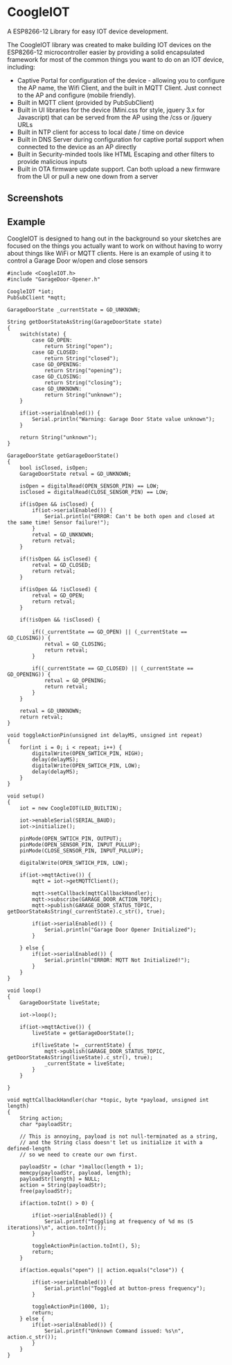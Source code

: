 # CoogleIOT

A ESP8266-12 Library for easy IOT device development.

The CoogleIOT library was created to make building IOT devices on the ESP8266-12 microcontroller easier by providing a
solid encapsulated framework for most of the common things you want to do on an IOT device, including:

- Captive Portal for configuration of the device - allowing you to configure the AP name, the Wifi Client, and the built in MQTT Client. 
  Just connect to the AP and configure (mobile friendly).
- Built in MQTT client (provided by PubSubClient) 
- Built in UI libraries for the device (Mini.css for style, jquery 3.x for Javascript) that can be served from the AP
  using the /css or /jquery URLs
- Built in NTP client for access to local date / time on device
- Built in DNS Server during configuration for captive portal support when connected to the device as an AP directly
- Built in Security-minded tools like HTML Escaping and other filters to provide malicious inputs
- Built in OTA firmware update support. Can both upload a new firmware from the UI or pull a new one down from a server

## Screenshots



## Example

CoogleIOT is designed to hang out in the background so your sketches are focused on the things you actually want to
work on without having to worry about things like WiFi or MQTT clients. Here is an example of using it to control a
Garage Door w/open and close sensors

```
#include <CoogleIOT.h>
#include "GarageDoor-Opener.h"

CoogleIOT *iot;
PubSubClient *mqtt;

GarageDoorState _currentState = GD_UNKNOWN;

String getDoorStateAsString(GarageDoorState state)
{
	switch(state) {
		case GD_OPEN:
			return String("open");
		case GD_CLOSED:
			return String("closed");
		case GD_OPENING:
			return String("opening");
		case GD_CLOSING:
			return String("closing");
		case GD_UNKNOWN:
			return String("unknown");
	}

	if(iot->serialEnabled()) {
		Serial.println("Warning: Garage Door State value unknown");
	}

	return String("unknown");
}

GarageDoorState getGarageDoorState()
{
	bool isClosed, isOpen;
	GarageDoorState retval = GD_UNKNOWN;

	isOpen = digitalRead(OPEN_SENSOR_PIN) == LOW;
	isClosed = digitalRead(CLOSE_SENSOR_PIN) == LOW;

	if(isOpen && isClosed) {
		if(iot->serialEnabled()) {
			Serial.println("ERROR: Can't be both open and closed at the same time! Sensor failure!");
		}
		retval = GD_UNKNOWN;
		return retval;
	}

	if(!isOpen && isClosed) {
		retval = GD_CLOSED;
		return retval;
	}

	if(isOpen && !isClosed) {
		retval = GD_OPEN;
		return retval;
	}

	if(!isOpen && !isClosed) {

		if((_currentState == GD_OPEN) || (_currentState == GD_CLOSING)) {
			retval = GD_CLOSING;
			return retval;
		}

		if((_currentState == GD_CLOSED) || (_currentState == GD_OPENING)) {
			retval = GD_OPENING;
			return retval;
		}
	}

	retval = GD_UNKNOWN;
	return retval;
}

void toggleActionPin(unsigned int delayMS, unsigned int repeat)
{
	for(int i = 0; i < repeat; i++) {
		digitalWrite(OPEN_SWTICH_PIN, HIGH);
		delay(delayMS);
		digitalWrite(OPEN_SWTICH_PIN, LOW);
		delay(delayMS);
	}
}

void setup()
{
	iot = new CoogleIOT(LED_BUILTIN);

	iot->enableSerial(SERIAL_BAUD);
	iot->initialize();

	pinMode(OPEN_SWTICH_PIN, OUTPUT);
	pinMode(OPEN_SENSOR_PIN, INPUT_PULLUP);
	pinMode(CLOSE_SENSOR_PIN, INPUT_PULLUP);

	digitalWrite(OPEN_SWTICH_PIN, LOW);

	if(iot->mqttActive()) {
		mqtt = iot->getMQTTClient();

		mqtt->setCallback(mqttCallbackHandler);
		mqtt->subscribe(GARAGE_DOOR_ACTION_TOPIC);
		mqtt->publish(GARAGE_DOOR_STATUS_TOPIC, getDoorStateAsString(_currentState).c_str(), true);

		if(iot->serialEnabled()) {
			Serial.println("Garage Door Opener Initialized");
		}

	} else {
		if(iot->serialEnabled()) {
			Serial.println("ERROR: MQTT Not Initialized!");
		}
	}
}

void loop()
{
	GarageDoorState liveState;

	iot->loop();

	if(iot->mqttActive()) {
		liveState = getGarageDoorState();

		if(liveState != _currentState) {
			mqtt->publish(GARAGE_DOOR_STATUS_TOPIC, getDoorStateAsString(liveState).c_str(), true);
			_currentState = liveState;
		}
	}

}

void mqttCallbackHandler(char *topic, byte *payload, unsigned int length)
{
	String action;
	char *payloadStr;

	// This is annoying, payload is not null-terminated as a string,
	// and the String class doesn't let us initialize it with a defined-length
	// so we need to create our own first.

	payloadStr = (char *)malloc(length + 1);
	memcpy(payloadStr, payload, length);
	payloadStr[length] = NULL;
	action = String(payloadStr);
	free(payloadStr);

	if(action.toInt() > 0) {

		if(iot->serialEnabled()) {
			Serial.printf("Toggling at frequency of %d ms (5 iterations)\n", action.toInt());
		}

		toggleActionPin(action.toInt(), 5);
		return;
	}

	if(action.equals("open") || action.equals("close")) {

		if(iot->serialEnabled()) {
			Serial.println("Toggled at button-press frequency");
		}

		toggleActionPin(1000, 1);
		return;
	} else {
		if(iot->serialEnabled()) {
			Serial.printf("Unknown Command issued: %s\n", action.c_str());
		}
	}
}
```
